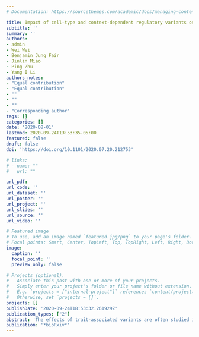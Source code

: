 ```yaml
---
# Documentation: https://sourcethemes.com/academic/docs/managing-content/

title: Impact of cell-type and context-dependent regulatory variants on human immune traits
subtitle: ''
summary: ''
authors:
- admin
- Wei Wei
- Benjamin Jung Fair
- Jinlin Miao
- Ping Zhu
- Yang I Li
authors_notes:
- "Equal contribution"
- "Equal contribution"
- ""
- ""
- ""
- "Corresponding author"
tags: []
categories: []
date: '2020-08-01'
lastmod: 2020-09-24T13:53:35-05:00
featured: false
draft: false
doi: 'https://doi.org/10.1101/2020.07.20.212753'

# links:
# - name: ""
#   url: ""

url_pdf:
url_code: ''
url_dataset: ''
url_poster: ''
url_project: ''
url_slides: ''
url_source: ''
url_video: ''

# Featured image
# To use, add an image named `featured.jpg/png` to your page's folder.
# Focal points: Smart, Center, TopLeft, Top, TopRight, Left, Right, BottomLeft, Bottom, BottomRight.
image:
  caption: ''
  focal_point: ''
  preview_only: false

# Projects (optional).
#   Associate this post with one or more of your projects.
#   Simply enter your project's folder or file name without extension.
#   E.g. `projects = ["internal-project"]` references `content/project/deep-learning/index.md`.
#   Otherwise, set `projects = []`.
projects: []
publishDate: '2020-09-24T18:53:32.261929Z'
publication_types: ["2"]
abstract: 'The effects of trait-associated variants are often studied in a single relevant cell-type or context. However, for many complex traits, multiple cell-types are involved. This applies particularly to immune-related traits, for which many immune cell-types and contexts play a role. Here, we studied the impact of immune gene regulatory variants on complex traits to better understand genetic risk mediated through immune cell-types. We identified 26,271 expression quantitative trait loci (QTLs) and 23,121 splicing QTLs in 18 immune cell-types, and analyzed their overlap with trait-associated loci from 72 genome-wide association studies (GWAS). We showed that effects on RNA expression and splicing in immune cells colocalize with an average of 40.4% and 27.7% GWAS loci for immune-related and non-immune traits, respectively. Notably, we found that a large number of loci (mean: 14%) colocalize with splicing QTLs but not expression QTLs. The 60% GWAS loci without colocalization harbor genes that have lower expression levels, are less tolerant to loss-of-function mutations, and more enhancerrich than genes at colocalized loci. To further investigate the 60% GWAS loci not explained by our regulatory QTLs, we collected H3K27ac CUT&Tag data from rheumatoid arthritis (RA) and healthy controls. We found several unexplained GWAS hits lying within regions with higher H3K27ac activity in RA patients. We also observed that enrichment of RA GWAS heritability is greater in H3K27ac regions in immune cell-types from RA patients compared to healthy controls. Our study paves the way for future QTL studies to elucidate the mechanisms of as yet unexplained GWAS loci.'
publication: '*bioRxiv*'
---
```



<script type='text/javascript' src='https://d1bxh8uas1mnw7.cloudfront.net/assets/embed.js'></script>
<div class='altmetric-embed' data-badge-type='medium-donut' data-badge-details='right' data-doi='10.1101/2020.07.20.212753'></div>
